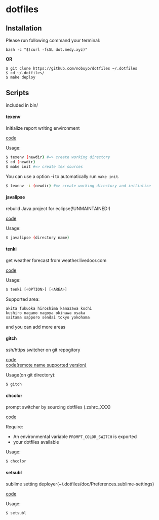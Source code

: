 # dotfiles

## Installation

Please run following command your terminal:

~~~
bash -c "$(curl -fsSL dot.medy.xyz)"
~~~

**OR**

~~~
$ git clone https://github.com/nobuyo/dotfiles ~/.dotfiles
$ cd ~/.dotfiles/
$ make deploy
~~~

## Scripts
included in bin/

#### texenv

Initialize report writing environment

[code](https://github.com/nobuyo/dotfiles/blob/master/bin/texinit)

Usage:
~~~ bash
$ texenv (newdir) #=> create working directory
$ cd (newdir)
$ make init #=> create tex sources
~~~

You can use a option -i to automatically run `make init`.
~~~bash
$ texenv -i (newdir) #=> create working directory and initialize
~~~

#### javalipse

rebuild Java project for eclipse(!UNMAINTAINED!)

[code](https://github.com/nobuyo/dotfiles/blob/master/bin/javalipse)

Usage:
~~~ bash
$ javalipse (directory name)
~~~

#### tenki

get weather forecast from weather.livedoor.com

[code](https://github.com/nobuyo/dotfiles/blob/master/bin/tenki)

Usage:
~~~ bash
$ tenki [<OPTION>] [<AREA>]
~~~

Supported area:
~~~
akita fukuoka hiroshima kanazawa kochi
kushiro nagano nagoya okinawa osaka
saitama sapporo sendai tokyo yokohama
~~~
and you can add more areas

#### gitch

ssh/https switcher on git repogitory

[code](https://github.com/nobuyo/dotfiles/blob/master/bin/gitch)  
[code(remote name supported version)](https://github.com/tex2e/dotfiles/blob/master/bash/gitch.sh)

Usage(on git directory):
~~~bash
$ gitch
~~~

#### chcolor

prompt switcher by sourcing dotfiles (.zshrc_XXX)

[code](https://github.com/nobuyo/dotfiles/blob/master/bin/chcolor)

Require:
* An environmental variable `PROMPT_COLOR_SWITCH` is exported
* your dotfiles available

Usage:
~~~bash
$ chcolor
~~~

#### setsubl

sublime setting deployer(~/.dotfiles/doc/Preferences.sublime-settings)

[code](https://github.com/nobuyo/dotfiles/blob/master/bin/setsubl)

Usage:
~~~
$ setsubl
~~~
